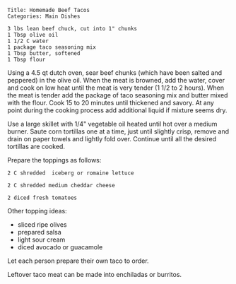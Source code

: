 ~~~ recipe-info
Title: Homemade Beef Tacos
Categories: Main Dishes
~~~

~~~ recipe-ingredients
3 lbs lean beef chuck, cut into 1" chunks
1 Tbsp olive oil
1 1/2 C water
1 package taco seasoning mix
1 Tbsp butter, softened
1 Tbsp flour
~~~

Using a 4.5 qt dutch oven, sear beef chunks (which have been salted and
peppered) in the olive oil.  When the meat is browned, add the water, cover and cook on
low heat until the meat is very tender (1 1/2 to 2 hours).  When the meat is tender add the package of
taco seasoning mix and butter mixed with the flour.  Cook 15 to 20 minutes until
thickened and savory.  At any point during the cooking process add additional liquid if mixture
seems dry.

Use a large skillet with 1/4" vegetable oil heated until hot over a medium burner.  Saute corn
tortillas one at a time, just until slightly crisp, remove and drain on paper towels and lightly
fold over.  Continue until all the desired tortillas are cooked.

Prepare the toppings as follows:

~~~ recipe-ingredients
2 C shredded  iceberg or romaine lettuce

2 C shredded medium cheddar cheese

2 diced fresh tomatoes
~~~

Other topping ideas:

- sliced ripe olives
- prepared salsa
- light sour cream
- diced avocado or guacamole

Let each person prepare their own taco to order.

Leftover taco meat can be made into enchiladas or burritos.
